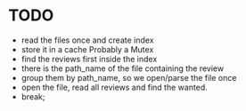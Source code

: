 
# TODO

- read the files once and create index
- store it in a cache Probably a Mutex
- find the reviews first inside the index
- there is the path_name of the file containing the review
- group them by path_name, so we open/parse the file once
- open the file, read all reviews and find the wanted.
- break;
